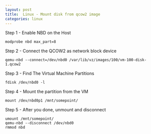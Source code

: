 ```yaml
---
layout: post
title:  Linux - Mount disk from qcow2 image
categories: linux
---
```



Step 1 - Enable NBD on the Host

```
modprobe nbd max_part=8
```

Step 2 - Connect the QCOW2 as network block device

```
qemu-nbd --connect=/dev/nbd0 /var/lib/vz/images/100/vm-100-disk-1.qcow2
```

Step 3 - Find The Virtual Machine Partitions

```
fdisk /dev/nbd0 -l
```

Step 4 - Mount the partition from the VM

```
mount /dev/nbd0p1 /mnt/somepoint/
```

Step 5 - After you done, unmount and disconnect

```
umount /mnt/somepoint/
qemu-nbd --disconnect /dev/nbd0
rmmod nbd
```

